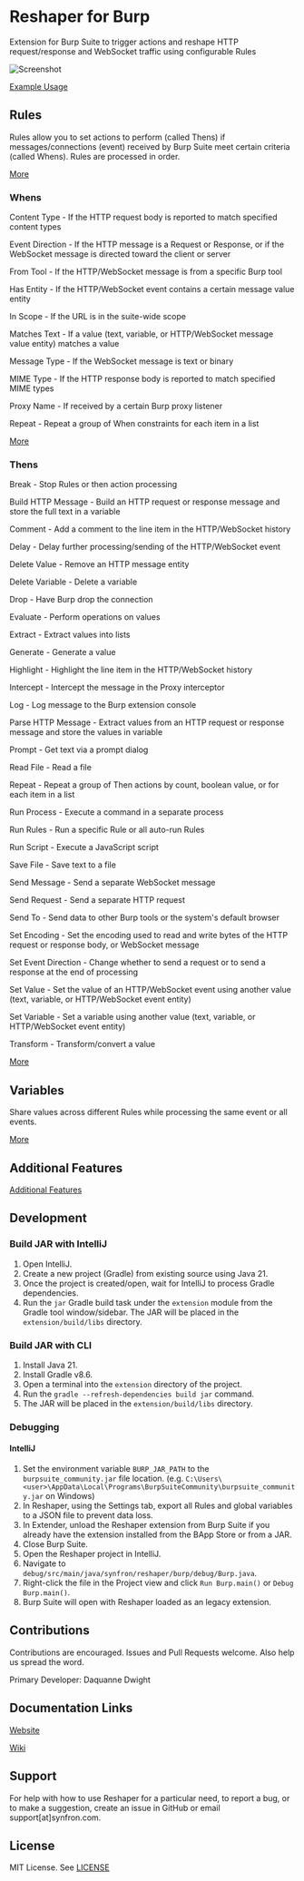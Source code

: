 # Reshaper for Burp

Extension for Burp Suite to trigger actions and reshape HTTP request/response and WebSocket traffic using configurable Rules

![Screenshot](https://github.com/user-attachments/assets/3e07dbe2-a71a-4a8a-8f75-206ce7bb9254)

[Example Usage](https://synfron.github.io/ReshaperForBurp/Examples.html)

## Rules

Rules allow you to set actions to perform (called Thens) if messages/connections (event) received by Burp Suite meet certain criteria (called Whens). Rules are processed in order.

[More](https://synfron.github.io/ReshaperForBurp/Rules.html)

### Whens

Content Type - If the HTTP request body is reported to match specified content types

Event Direction - If the HTTP message is a Request or Response, or if the WebSocket message is directed toward the client or server

From Tool - If the HTTP/WebSocket message is from a specific Burp tool

Has Entity - If the HTTP/WebSocket event contains a certain message value entity

In Scope - If the URL is in the suite-wide scope

Matches Text - If a value (text, variable, or HTTP/WebSocket message value entity) matches a value

Message Type - If the WebSocket message is text or binary

MIME Type - If the HTTP response body is reported to match specified MIME types

Proxy Name - If received by a certain Burp proxy listener

Repeat - Repeat a group of When constraints for each item in a list

[More](https://synfron.github.io/ReshaperForBurp/Whens.html)

### Thens

Break - Stop Rules or then action processing

Build HTTP Message - Build an HTTP request or response message and store the full text in a variable

Comment - Add a comment to the line item in the HTTP/WebSocket history

Delay - Delay further processing/sending of the HTTP/WebSocket event

Delete Value - Remove an HTTP message entity

Delete Variable - Delete a variable

Drop - Have Burp drop the connection

Evaluate - Perform operations on values

Extract - Extract values into lists

Generate - Generate a value

Highlight - Highlight the line item in the HTTP/WebSocket history

Intercept - Intercept the message in the Proxy interceptor

Log - Log message to the Burp extension console

Parse HTTP Message - Extract values from an HTTP request or response message and store the values in variable

Prompt - Get text via a prompt dialog

Read File - Read a file

Repeat - Repeat a group of Then actions by count, boolean value, or for each item in a list

Run Process - Execute a command in a separate process

Run Rules - Run a specific Rule or all auto-run Rules

Run Script - Execute a JavaScript script

Save File - Save text to a file

Send Message - Send a separate WebSocket message

Send Request - Send a separate HTTP request

Send To - Send data to other Burp tools or the system's default browser

Set Encoding - Set the encoding used to read and write bytes of the HTTP request or response body, or WebSocket message

Set Event Direction - Change whether to send a request or to send a response at the end of processing

Set Value - Set the value of an HTTP/WebSocket event using another value (text, variable, or HTTP/WebSocket event entity)

Set Variable - Set a variable using another value (text, variable, or HTTP/WebSocket event entity)

Transform - Transform/convert a value

[More](https://synfron.github.io/ReshaperForBurp/Thens.html)

## Variables

Share values across different Rules while processing the same event or all events.

[More](https://synfron.github.io/ReshaperForBurp/Variables.html)

## Additional Features

[Additional Features](https://synfron.github.io/ReshaperForBurp/Features.html)

## Development

### Build JAR with IntelliJ

1. Open IntelliJ.
2. Create a new project (Gradle) from existing source using Java 21.
3. Once the project is created/open, wait for IntelliJ to process Gradle dependencies.
4. Run the `jar` Gradle build task under the `extension` module from the Gradle tool window/sidebar. The JAR will be placed in the `extension/build/libs` directory.

### Build JAR with CLI

1. Install Java 21.
2. Install Gradle v8.6.
3. Open a terminal into the `extension` directory of the project.
4. Run the `gradle --refresh-dependencies build jar` command.
5. The JAR will be placed in the `extension/build/libs` directory.

### Debugging

#### IntelliJ

1. Set the environment variable `BURP_JAR_PATH` to the `burpsuite_community.jar` file location. (e.g. `C:\Users\<user>\AppData\Local\Programs\BurpSuiteCommunity\burpsuite_community.jar` on Windows)
2. In Reshaper, using the Settings tab, export all Rules and global variables to a JSON file to prevent data loss.
3. In Extender, unload the Reshaper extension from Burp Suite if you already have the extension installed from the BApp Store or from a JAR.
4. Close Burp Suite.
5. Open the Reshaper project in IntelliJ.
6. Navigate to `debug/src/main/java/synfron/reshaper/burp/debug/Burp.java`.
7. Right-click the file in the Project view and click `Run Burp.main()` or `Debug Burp.main()`.
8. Burp Suite will open with Reshaper loaded as an legacy extension.

## Contributions

Contributions are encouraged. Issues and Pull Requests welcome. Also help us spread the word.

Primary Developer: Daquanne Dwight

## Documentation Links

[Website](https://synfron.github.io/ReshaperForBurp/)

[Wiki](https://github.com/synfron/ReshaperForBurp.docs/wiki)

## Support

For help with how to use Reshaper for a particular need, to report a bug, or to make a suggestion, create an issue in GitHub or email support[at]synfron.com.

## License

MIT License. See [LICENSE](https://github.com/synfron/ReshaperForBurp/blob/master/LICENSE)
